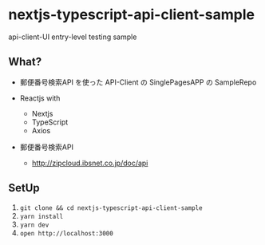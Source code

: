 # nextjs-typescript-api-client-sample

api-client-UI entry-level testing sample

## What?

- 郵便番号検索API を使った API-Client の SinglePagesAPP の SampleRepo
- Reactjs with
  - Nextjs
  - TypeScript
  - Axios

- 郵便番号検索API
  - http://zipcloud.ibsnet.co.jp/doc/api

## SetUp

1. `git clone && cd nextjs-typescript-api-client-sample`
2. `yarn install`
3. `yarn dev`
4. `open http://localhost:3000`
